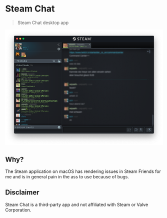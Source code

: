 # Steam Chat

> Steam Chat desktop app

![Steam Chat Screenshot](media/screenshot.png)

## Why?

The Steam application on macOS has rendering issues in Steam Friends for me and is in general pain in the ass to use because of bugs.

## Disclaimer

Steam Chat is a third-party app and not affiliated with Steam or Valve Corporation.
